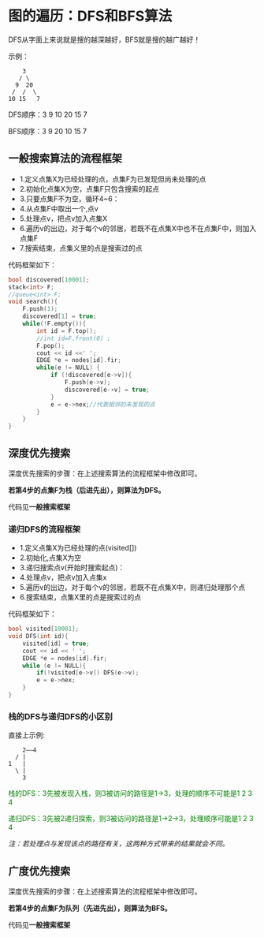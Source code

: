 # 图的遍历：DFS和BFS算法
DFS从字面上来说就是搜的越深越好，BFS就是搜的越广越好！

示例：
```
    3
   / \
  9  20
 /  /  \
10 15   7
```
DFS顺序：3 9 10 20 15 7

BFS顺序：3 9 20 10 15 7

## 一般搜索算法的流程框架
* 1.定义点集X为已经处理的点，点集F为已发现但尚未处理的点
* 2.初始化点集X为空，点集F只包含搜索的起点
* 3.只要点集F不为空，循环4~6：
* 4.从点集F中取出一个,点v
* 5.处理点v，把点v加入点集X
* 6.遍历v的出边，对于每个v的邻居，若既不在点集X中也不在点集F中，则加入点集F
* 7.搜索结束，点集义里的点是搜索过的点

代码框架如下：
```c++
bool discovered[10001];
stack<int> F;
//queue<int> F;
void search(){
	F.push(1);
	discovered[1] = true;
	while(!F.empty()){
		int id = F.top();
		//int id=F.front(0) ;
		F.pop();
		cout << id <<' ';
		EDGE *e = nodes[id].fir;
		while(e != NULL) {
			if (!discovered[e->v]){
				F.push(e->v);
				discovered[e-›v] = true;
			}
			e = e->nex;//代表相邻的未发现的点
		}
	}
}
```
## 深度优先搜索
深度优先搜索的步骤：在上述搜索算法的流程框架中修改即可。

**若第4步的点集F为栈（后进先出），则算法为DFS。**

代码见**一般搜索框架**

### 递归DFS的流程框架
* 1.定义点集X为已经处理的点(visited[])
* 2.初始化,点集X为空
* 3.递归搜索点v(开始时搜索起点)：
* 4.处理点v，把点v加入点集x
* 5.遍历v的出边，对于每个v的邻居，若既不在点集X中，则递归处理那个点
* 6.搜索结束，点集X里的点是搜索过的点

代码框架如下：
```c++
bool visited[10001];
void DFS(int id){
	visited[id] = true;
	cout << id << ' ';
	EDGE *e = nodes[id].fir;
	while (e != NULL){
		if(!visited[e->v]) DFS(e->v);
		e = e->nex;
	}
}
```
### 栈的DFS与递归DFS的小区别
直接上示例:
```
    2——4
  / |
1   |
  \ |
    3
```
<span style="color:green">栈的DFS：3先被发现入栈，则3被访问的路径是1->3，处理的顺序不可能是1 2 3 4</span>

<span style="color:green">递归DFS：3先被2递归探索，则3被访问的路径是1->2->3，处理顺序可能是1 2 3 4</span>

*注：若处理点与发现该点的路径有关，这两种方式带来的结果就会不同。*
## 广度优先搜索
深度优先搜索的步骤：在上述搜索算法的流程框架中修改即可。

**若第4步的点集F为队列（先进先出），则算法为BFS。**

代码见**一般搜索框架**